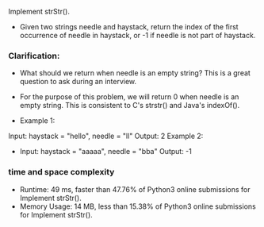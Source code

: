 Implement strStr().

- Given two strings needle and haystack, return the index of the first occurrence of needle in haystack, or -1 if needle is not part of haystack.

### Clarification:

- What should we return when needle is an empty string? This is a great question to ask during an interview.

- For the purpose of this problem, we will return 0 when needle is an empty string. This is consistent to C's strstr() and Java's indexOf().


- Example 1:

Input: haystack = "hello", needle = "ll"
Output: 2
Example 2:

- Input: haystack = "aaaaa", needle = "bba"
Output: -1


### time and space complexity
- Runtime: 49 ms, faster than 47.76% of Python3 online submissions for Implement strStr().
- Memory Usage: 14 MB, less than 15.38% of Python3 online submissions for Implement strStr().